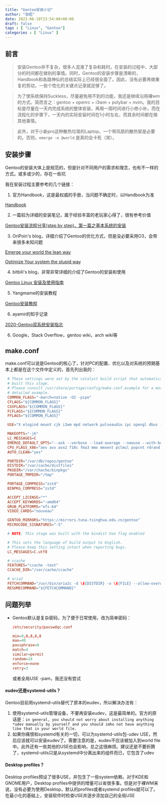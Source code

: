 ```yaml
---
title: "Gentoo安装小记"
author: "张昭"
date: 2023-06-18T23:54:08+08:00
draft: false
tags : [ "Linux", "Gentoo"]
categories : [ "Linux" ]
---
```


## 前言
> 安装Gentoo并不复杂，很多人混淆了复杂和耗时。在安装的过程中，大部分的时间都在做别的事情。同时，Gentoo的安装步骤是清晰的，Handbook和各路神仙的总结实际上已经很全面了。因此，没有必要再做重复的劳动，一些个性化的关键点记录就足够了。

> 为了使系统保持Suckless，尽量避免用不到的功能，我还是继续沿用裸wm的方式。简而言之：gentoo + openrc + i3wm + polybar + nvim。我的目标是尽量在一天内完成系统的整体安装，再用一周时间进行小修小补。而在流程化的步骤下，一天内的实际安装时间在1小时左右，而其余时间都在做其他事情。

> 此外，对于小新pro这种散热垃圾的Laptop，一个带风扇的散热架是必要的。否则，`emerge -e @world` 是真的会卡死（哭）。

## 安装步骤
Gentoo的安装大体上是规范的，但是针对不同用户的需求和理念，也有不一样的方式。或多或少的，存在一些坑

我在安装过程主要参考的几个链接：

1. 官方Handbook，这是最权威的手册，当问题不确定时，以Handbook为准

[Handbook](https://wiki.gentoo.org/wiki/Handbook:AMD64/zh-cn)

2. 一篇较为详细的安装笔记，属于经验丰富的老玩家心得了，很有参考价值

[Gentoo安装流程分享(step by step)，第一篇之基本系统的安装](https://zhuanlan.zhihu.com/p/122222365)

3. OriPoin's blog，详细介绍了Gentoo的优化方式，但是没必要采用O3，会带来很多未知问题

[Emerge your world the lean way](https://blog.oripoin.me/2022/04/emerge-your-world-the-lean-way/)

[Optimize Your system the stupid way](https://blog.oripoin.me/2022/04/optimize-your-system-the-stupid-way/)

4. bitbili's blog，非常非常详细的介绍了Gentoo的安装和使用

[Gentoo Linux 安装及使用指南](https://bitbili.net/gentoo-linux-installation-and-usage-tutorial.html)

5. Yangmame的安装教程

[Gentoo安装教程](https://blog.yangmame.org/Gentoo%E5%AE%89%E8%A3%85%E6%95%99%E7%A8%8B.html)

6. ayamir的知乎记录

[2020-Gentoo双系统安装指北](https://zhuanlan.zhihu.com/p/166652475)

6. Google，Stack Overflow，gentoo wiki，arch wiki等

## make.conf
make.conf可以说是Gentoo的核心了，针对PC的配置、优化以及对系统的预期基本上都是在这个文件中定义的，首先列出我的：
```make.conf
 # These settings were set by the catalyst build script that automatically
 # built this stage.
 # Please consult /usr/share/portage/config/make.conf.example for a more
 # detailed example.
 COMMON_FLAGS="-march=native -O2 -pipe"
 CFLAGS="${COMMON_FLAGS}"
 CXXFLAGS="${COMMON_FLAGS}"
 FCFLAGS="${COMMON_FLAGS}"
 FFLAGS="${COMMON_FLAGS}"

 USE="X elogind mount cjk i3wm mpd network pulseaudio ipc opengl dbus -gnome -kde"

 MAKEOPTS="-j6"
 LC_MESSAGES=C
 EMERGE_DEFAULT_OPTS="--ask --verbose --load-average --newuse --with-bdeps=y --keep-going --deep"
 CPU_FLAGS_X86="aes avx avx2 f16c fma3 mmx mmxext pclmul popcnt rdrand sse sse2 sse3 sse4_1 sse4_2 ssse3"
 AUTO_CLEAN="yes"

 PORTDIR="/var/db/repos/gentoo"
 DISTDIR="/var/cache/distfiles"
 PKGDIR="/var/chache/binpkgs"
 PORTAGE_TMPDIR="/tmp"

 PORTAGE_COMPRESS="zstd"
 BINPKG_COMPRESS="zstd"

 ACCEPT_LICENSE="*"
 ACCEPT_KEYWORDS="~amd64"
 GRUB_PLATFORMS="efi-64"
 VIDEO_CARDS="nouveau"

 GENTOO_MIRRORS="https://mirrors.tuna.tsinghua.edu.cn/gentoo"
 MICROCODE_SIGNATURES="-S"

 # NOTE: This stage was built with the bindist Use flag enabled

 # This sets the language of build output to English.
 # Please keep this setting intact when reporting bugs.
 LC_MESSAGES=C.utf8

 # ccache
 FEATURES="ccache -test"
 CCACHE_DIR="/var/cache/ccache"

 # aria2
 FETCHCOMMAND="/usr/bin/aria2c -d \${DISTDIR} -o \${FILE} --allow-overwrite=true --max-tries=5 --max-file-not-found=2 --max-concurrent-downloads=5 --connect-timeout=5 --timeout=5 --split=5 --min-split-size=2M --lowest-speed-limit=20K --max-connection-per-server=9 --uri-selector=feedback \${URI}"
 RESUMECOMMAND="${FETCHCOMMAND}"
```

## 问题列举
- Gentoo默认是复杂密码，为了便于日常使用，改为简单密码：
  ```passwdqc.conf
  /etc/security/passwdqc.conf

  min=8,8,8,8,8
  max=40
  passphrase=0
  match=4
  similar=permit
  random=24
  enforce=none
  retry=3
  ```
  或者全局USE -pam，我还没有尝试

#### eudev还是systemd-utils？
Gentoo目前用systemd-utils替代了原本的eudev，所以解决办法有：
1. 使用systemd-utils管理设备，不要再安装eudev，这是最简单的。官方的原话是：`in general, you should not worry about installing anything *udev manually by yourself and you should imho not have anything like that in your world file.`
2. 如果你痛恨和systemd有关的一切，可以为systemd-utils包-udev USE，然后应该就可以安装eudev了。需要注意的是，eudev不应该被加入到world file中。此外还有一些其他的USE也会影响，总之这很麻烦。建议还是不要折腾了，systemd-utils只是从systemd中分离出来的组件而已，它包含了udev

#### Desktop profiles？
Desktop profiles预设了很多USE，并包含了一些system依赖。对于KDE和GNOME用户，Desktop profiles中提供的增量可以省很多事。但是对于裸WM来说，没有必要为使用Desktop，默认的profiles或者systemd profiles就可以了。在最小化的基础上，安装软件时检查USE并逐步添加自己的全局USE

